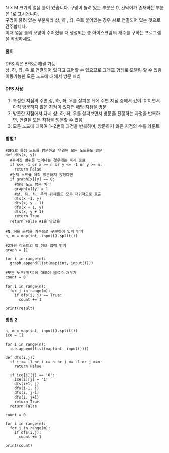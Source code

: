 N × M 크기의 얼음 틀이 있습니다. 구멍이 뚫려 있는 부분은 0, 칸막이가 존재하는 부분은 1로 표시됩니다.   
구멍이 뚫려 있는 부분끼리 상, 하 , 좌, 우로 붙어있는 경우 서로 연결되어 있는 것으로 간주합니다.   
이때 얼음 틀의 모양이 주어졌을 때 생성되는 총 아이스크림의 개수를 구하는 프로그램을 작성하세요.   
   
#### 풀이   
   
DFS 혹은 BFS로 해결 가능   
상, 하, 좌, 우 로 연결되어 있다고 표현할 수 있으므로 그래프 형태로 모델링 할 수 있음   
이동가능한 모든 노드에 대해서 방문 처리   
   
#### DFS 사용   
   
1. 특정한 지점의 주변 상, 하, 좌, 우를 살펴본 뒤에 주변 지점 중에서 값이 '0'이면서 아직 방문하지 않은 지점이 있다면 해당 지점을 방문
2. 방문한 지점에서 다시 상, 하, 좌, 우를 살펴보면서 방문을 진행하는 과정을 반복하면, 연결된 모든 지점을 방문할 수 있음
3. 모든 노드에 대하여 1~2번의 과정을 반복하며, 방문하지 않은 지점의 수를 카운트
   
#### 방법 1   
   
<pre><code>#DFS로 특정 노드를 방문하고 연결된 모든 노드들도 방문
def dfs(x, y):
  #주어진 범위를 벗어나는 경우에는 즉시 종료
  if x<= -1 or x >= n or y <= -1 or y >= m:
    return False
  #현재 노드를 아직 방문하지 않았다면
  if graph[x][y] == 0:
    #해당 노드 방문 처리
    graph[x][y] = 1
    #상, 하, 좌, 우의 위치들도 모두 재귀적으로 호출
    dfs(x -1. y)
    dfs(x, y - 1)
    dfs(x + 1, y)
    dfs(x, y + 1)
    return True
  return False #1을 만났을 

#N. M을 공백을 기준으로 구분하여 입력 받기
n, m = map(int, input().split())

#2차원 리스트의 맵 정보 입력 받기
graph = []

for i in range(n):
  graph.append(list(map(int, input())))

#모든 노드(위치)에 대하여 음료수 채우기
count = 0

for i in range(n):
  for j in range(m):
    if dfs(i, j) == True:
      count += 1

print(result)</code></pre>
   
#### 방법 2   
<pre><code>n, m = map(int, input().split())
ice = []

for i in range(n):
  ice.append(list(map(int, input())))

def dfs(i,j):
  if i <= -1 or i >= n or j <= -1 or j >=m:
    return False

  if ice[i][j] == '0':
    ice[i][j] = '1'
    dfs(i+1, j)
    dfs(i-1, j)
    dfs(i, j-1)
    dfs(i, j+1)
    return True
  return False

count = 0

for i in range(n):
  for j in range(m):
    if dfs(i,j):
      count += 1

print(count)</code></pre>
